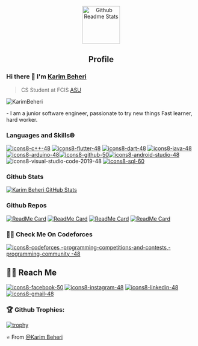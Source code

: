<p align="center">
 <img width="100px" src="https://res.cloudinary.com/anuraghazra/image/upload/v1594908242/logo_ccswme.svg" align="center" alt="Github Readme Stats" />
 <h2 align="center">Profile</h2>
</p>

### Hi there 👋 I'm [Karim Beheri](https://www.linkedin.com/in/karim-behery-232340232/)
> CS Student at FCIS [ASU](https://ums.asu.edu.eg/App?redirectUrl=https%3A%2F%2Fums.asu.edu.eg%2F)


<img src="https://komarev.com/ghpvc/?username=KarimBeheri" alt="KarimBeheri" />

<div>
 <p>
- I am a junior software engineer, passionate to try new things
Fast learner, hard worker.

</p>
</div>

### Languages and Skills🌐

[![icons8-c++-48](https://user-images.githubusercontent.com/106775514/171860606-8706719a-c85c-41b0-b2c9-3541367bb26d.png)](https://www.cplusplus.com/info/) [![icons8-flutter-48](https://user-images.githubusercontent.com/106775514/171863766-82920572-55a0-4377-8e3f-031e6be43b7c.png)](https://flutter.dev/)  [![icons8-dart-48](https://user-images.githubusercontent.com/106775514/171861577-7d769b48-499a-46b4-8537-7fe441b28c29.png)](https://dart.dev/)  [![icons8-java-48](https://user-images.githubusercontent.com/106775514/171862752-bf5596f7-5ef4-4ffa-9fa7-d9d66c672d85.png)](https://www.oracle.com/java/)    [![icons8-arduino-48](https://user-images.githubusercontent.com/106775514/171864506-4cd644fa-665a-47b9-8bfa-44431da09da0.png)](https://www.arduino.cc/)[![icons8-github-50](https://user-images.githubusercontent.com/106775514/171864833-4652b538-ddbd-4acc-8b07-b697476b7418.png)](https://github.com/github)[![icons8-android-studio-48](https://user-images.githubusercontent.com/106775514/171865150-0a49324a-6147-4f88-b403-6d492e5c6c4f.png)](https://developer.android.com/about) ![icons8-visual-studio-code-2019-48](https://user-images.githubusercontent.com/106775514/171865641-cc9cb466-a79a-4ecc-95ef-39aad4284668.png) [![icons8-sql-60](https://user-images.githubusercontent.com/106775514/171864161-e2e83fc8-8394-4176-8d4c-e818d6c50220.png)](https://www.w3schools.com/sql/sql_intro.asp) 


### Github Stats

[![Karim Beheri GitHub Stats](https://github-readme-stats.vercel.app/api?username=KarimBeheri&show_icons=true&count_private=true)](https://github.com/KarimBeheri)

### Github Repos

[![ReadMe Card](https://github-readme-stats.vercel.app/api/pin/?username=KarimBeheri&repo=BloodBank&show_owner=true)](https://github.com/KarimBeheri/BloodBank)
[![ReadMe Card](https://github-readme-stats.vercel.app/api/pin/?username=KarimBeheri&repo=Gestuer-Controlled-Car&show_owner=true)](https://github.com/KarimBeheri/Gestuer-Controlled-Car)
[![ReadMe Card](https://github-readme-stats.vercel.app/api/pin/?username=KarimBeheri&repo=Black_Jack&show_owner=true)](https://github.com/KarimBeheri/Black_Jack)
[![ReadMe Card](https://github-readme-stats.vercel.app/api/pin/?username=KarimBeheri&repo=Movie-Data&show_owner=true)](https://github.com/KarimBeheri/Movie-Data)



### 🤝🏻 Check Me On Codeforces 
[![icons8-codeforces -programming-competitions-and-contests,-programming-community -48](https://user-images.githubusercontent.com/106775514/171872633-1e145a30-8f42-4c5d-8329-34186e30376c.png)](https://codeforces.com/profile/karimbeheri)


<h2> 🤝🏻 Reach Me </h2>


[![icons8-facebook-50](https://user-images.githubusercontent.com/106775514/171869765-94f4ecd5-49c5-4d78-b25b-0095f8a5de08.png)](https://www.facebook.com/karim.elsayed.75248)
[![icons8-instagram-48](https://user-images.githubusercontent.com/106775514/171870385-65a85acd-9f22-492a-babe-b6b3b42f1ada.png)](https://www.instagram.com/karim_beheri/?igshid=YmMyMTA2M2Y=)
[![icons8-linkedin-48](https://user-images.githubusercontent.com/106775514/171871365-e2ebaa95-3139-438e-864b-c9489fffccdd.png)](https://www.linkedin.com/in/karim-behery-232340232/)
[![icons8-gmail-48](https://user-images.githubusercontent.com/106775514/171871654-cf08b231-1ce5-4857-8e90-55f9f63cc49a.png)](https://mail.google.com/mail/u/0/#inbox)

### 🏆 Github Trophies:

[![trophy](https://github-profile-trophy.vercel.app/?username=KarimBeheri&theme=darkhub&no-frame=true)](https://github.com/ryo-ma/github-profile-trophy)

⭐️ From [@Karim Beheri](https://github.com/KarimBeheri)
